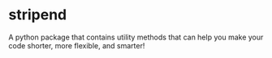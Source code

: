 # stripend
A python package that contains utility methods that can help you make your code shorter, more flexible, and smarter!
